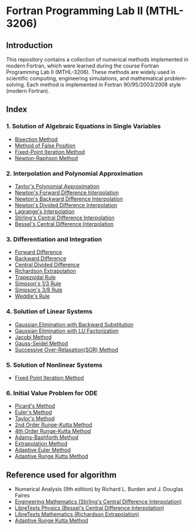 # Fortran Programming Lab II (MTHL-3206)

## Introduction

This repository contains a collection of numerical methods implemented in modern Fortran, which were learned during the course Fortran Programming Lab II (MTHL-3206). These methods are widely used in scientific computing, engineering simulations, and mathematical problem-solving. Each method is implemented in Fortran 90/95/2003/2008 style (modern Fortran).

## Index

### 1. Solution of Algebraic Equations in Single Variables

- [Bisection Method](./01-bisection-method/main.f90)
- [Method of False Position](./02-false-position/main.f90)
- [Fixed-Point Iteration Method](./03-fixed-point-iteration/main.f90)
- [Newton-Raphson Method](./04-newton-raphson/main.f90)

### 2. Interpolation and Polynomial Approximation

- [Taylor's Polynomial Approximation](./05-taylor-polynomial/main.f90)
- [Newton's Forward Difference Interpolation](./06-newton-forward-difference/main.f90)
- [Newton's Backward Difference Interpolation](./07-newton-backward-difference/main.f90)
- [Newton's Divided Difference Interpolation](./08-newton-divided-difference/main.f90)
- [Lagrange's Interpolation](./09-lagrange-interpolation/main.f90)
- [Stirling's Central Difference Interpolation](./10-stirling-central-difference/main.f90)
- [Bessel's Central Difference Interpolation](./11-bessel-central-difference/main.f90)

### 3. Differentiation and Integration

- [Forward Difference](./12-forward-difference/main.f90)
- [Backward Difference](./13-backward-difference/main.f90)
- [Central Divided Difference](./14-central-divided-difference/main.f90)
- [Richardson Extrapolation](./15-richardson-extrapolation/main.f90)
- [Trapezoidal Rule](./16-trapezoidal-rule/main.f90)
- [Simpson's 1/3 Rule](./17-simpson-1-3-rule/main.f90)
- [Simpson's 3/8 Rule](./18-simpson-3-8-rule/main.f90)
- [Weddle's Rule](./19-weddle-rule/main.f90)

### 4. Solution of Linear Systems

- [Gaussian Elimination with Backward Substitution](./20-gaussian-elimination-with-backward-substitution/main.f90)
- [Gaussian Elimination with LU Factorization](./21-gaussian-elimination-with-lu-factorization/main.f90)
- [Jacobi Method](./22-jacobi/main.f90)
- [Gauss-Seidel Method](./23-gauss-seidel/main.f90)
- [Successive Over-Relaxation(SOR) Method](./24-sor/main.f90)

### 5. Solution of Nonlinear Systems

- [Fixed Point Iteration Method](./25-fixed-point-iteration/main.f90)

### 6. Initial Value Problem for ODE

- [Picard's Method](./28-picard-method/main.f90)
- [Euler's Method](./29-euler-method/main.f90)
- [Taylor's Method](./30-taylor-method/main.f90)
- [2nd Order Runge-Kutta Method](./31-runge-kutta-order-2/main.f90)
- [4th Order Runge-Kutta Method](./32-runge-kutta-order-4/main.f90)
- [Adams-Bashforth Method](./33-adams-bashforth-method/main.f90)
- [Extrapolation Method](./34-extrapolation-method/main.f90)
- [Adaptive Euler Method](./35-adaptive-euler-method/main.f90)
- [Adaptive Runge Kutta Method](./36-adaptive-runge-kutta-method/main.f90)

## Reference used for algorithm

- Numerical Analysis (9th edition) by Richard L. Burden and J. Douglas Faires
- [Engineering Mathematics (Stirling's Central Difference Interpolation)](https://theengineeringmaths.com/wp-content/uploads/2017/11/interpolation-web.pdf)
- [LibreTexts Physics (Bessel's Central Difference Interpolation)](<https://phys.libretexts.org/Bookshelves/Astronomy__Cosmology/Celestial_Mechanics_(Tatum)/01%3A_Numerical_Methods/1.10%3A_1.10-Besselian_Interpolation>)
- [LibreTexts Mathematics (Richardson Extrapolation)](<https://math.libretexts.org/Bookshelves/Calculus/CLP-2_Integral_Calculus_(Feldman_Rechnitzer_and_Yeager)/04%3A_Appendices/4.03%3A_C%3A_More_About_Numerical_Integration/4.3.01%3A_C.1%3A_Richardson_Extrapolation>)
- [Adaptive Runge Kutta Method](https://jonshiach.github.io/ODEs-book/_pages/2.5_Adaptive_step_size_control.html)
